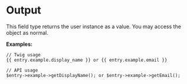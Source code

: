 # Output

This field type returns the user instance as a value. You may access the object as normal.

**Examples:**

```
// Twig usage
{{ entry.example.display_name }} or {{ entry.example.email }}

// API usage
$entry->example->getDisplayName(); or $entry->example->getEmail();
```

